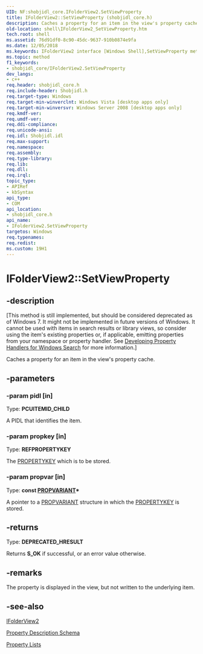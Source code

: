```yaml
---
UID: NF:shobjidl_core.IFolderView2.SetViewProperty
title: IFolderView2::SetViewProperty (shobjidl_core.h)
description: Caches a property for an item in the view's property cache.
old-location: shell\IFolderView2_SetViewProperty.htm
tech.root: shell
ms.assetid: 76d91df0-8c90-45dc-9637-910b0874e9fa
ms.date: 12/05/2018
ms.keywords: IFolderView2 interface [Windows Shell],SetViewProperty method, IFolderView2.SetViewProperty, IFolderView2::SetViewProperty, SetViewProperty, SetViewProperty method [Windows Shell], SetViewProperty method [Windows Shell],IFolderView2 interface, _shell_IFolderView2_SetViewProperty, shell.IFolderView2_SetViewProperty, shobjidl_core/IFolderView2::SetViewProperty
ms.topic: method
f1_keywords:
- shobjidl_core/IFolderView2.SetViewProperty
dev_langs:
- c++
req.header: shobjidl_core.h
req.include-header: Shobjidl.h
req.target-type: Windows
req.target-min-winverclnt: Windows Vista [desktop apps only]
req.target-min-winversvr: Windows Server 2008 [desktop apps only]
req.kmdf-ver: 
req.umdf-ver: 
req.ddi-compliance: 
req.unicode-ansi: 
req.idl: Shobjidl.idl
req.max-support: 
req.namespace: 
req.assembly: 
req.type-library: 
req.lib: 
req.dll: 
req.irql: 
topic_type:
- APIRef
- kbSyntax
api_type:
- COM
api_location:
- shobjidl_core.h
api_name:
- IFolderView2.SetViewProperty
targetos: Windows
req.typenames: 
req.redist: 
ms.custom: 19H1
---
```


# IFolderView2::SetViewProperty


## -description


<p class="CCE_Message">[This method is still implemented, but should be considered deprecated as of Windows 7. It might not be implemented in future versions of Windows. It cannot be used with items in search results or library views, so consider using the item's existing properties or, if applicable, emitting properties from your namespace or property handler. See <a href="https://docs.microsoft.com/windows/desktop/search/-search-3x-wds-extidx-propertyhandlers">Developing Property Handlers for Windows Search</a> for more information.]

Caches a property for an item in the view's property cache.
        
            


## -parameters




### -param pidl [in]

Type: <b>PCUITEMID_CHILD</b>

A PIDL that identifies the item.


### -param propkey [in]

Type: <b>REFPROPERTYKEY</b>

The <a href="https://docs.microsoft.com/windows/desktop/api/wtypes/ns-wtypes-propertykey">PROPERTYKEY</a> which is to be stored.


### -param propvar [in]

Type: <b>const <a href="https://docs.microsoft.com/windows/desktop/api/propidl/ns-propidl-propvariant">PROPVARIANT</a>*</b>

A pointer to a <a href="https://docs.microsoft.com/windows/desktop/api/propidl/ns-propidl-propvariant">PROPVARIANT</a> structure in which the <a href="https://docs.microsoft.com/windows/desktop/api/wtypes/ns-wtypes-propertykey">PROPERTYKEY</a> is stored.


## -returns



Type: <b>DEPRECATED_HRESULT</b>

Returns <b>S_OK</b> if successful, or an error value otherwise.




## -remarks



The property is displayed in the view, but not written to the underlying item.




## -see-also




<a href="https://docs.microsoft.com/windows/desktop/api/shobjidl_core/nn-shobjidl_core-ifolderview2">IFolderView2</a>



<a href="https://docs.microsoft.com/windows/desktop/properties/propdesc-schema-entry">Property Description Schema</a>



<a href="https://docs.microsoft.com/windows/desktop/properties/building-property-handlers-property-lists">Property Lists</a>
 

 


